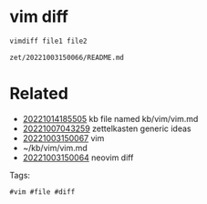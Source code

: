 # vim diff
```bash
vimdiff file1 file2
```

` zet/20221003150066/README.md `

# Related

- [20221014185505](/zet/20221014185505/README.md) kb file named kb/vim/vim.md
- [20221007043259](/zet/20221007043259/README.md) zettelkasten generic ideas
- [20221003150067](/zet/20221003150067/README.md) vim
- ~/kb/vim/vim.md
- [20221003150064](/zet/20221003150064/README.md) neovim diff

Tags:

    #vim #file #diff
